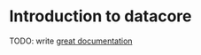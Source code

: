 # Introduction to datacore

TODO: write [great documentation](http://jacobian.org/writing/what-to-write/)

